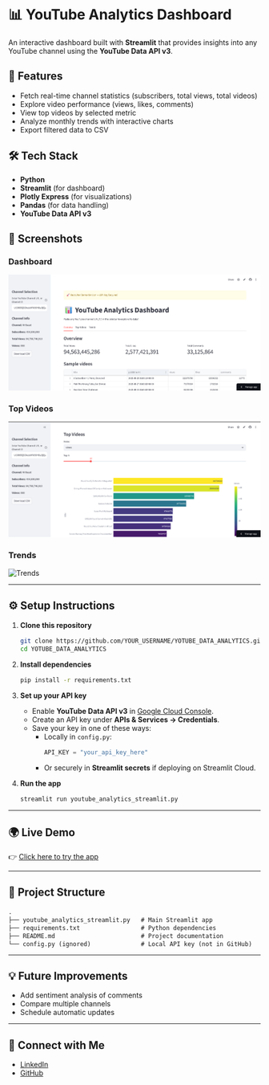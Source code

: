 # 📊 YouTube Analytics Dashboard  

An interactive dashboard built with **Streamlit** that provides insights into any YouTube channel using the **YouTube Data API v3**.  

## 🚀 Features  
- Fetch real-time channel statistics (subscribers, total views, total videos)  
- Explore video performance (views, likes, comments)  
- View top videos by selected metric  
- Analyze monthly trends with interactive charts  
- Export filtered data to CSV  

## 🛠️ Tech Stack  
- **Python**  
- **Streamlit** (for dashboard)  
- **Plotly Express** (for visualizations)  
- **Pandas** (for data handling)  
- **YouTube Data API v3**  

## 📸 Screenshots

### Dashboard
![Dashboard](screenshots/dashboard.png)

### Top Videos
![Top Videos](screenshots/top_videos.png)

### Trends
![Trends](screenshots/Screenshotstrends.png)




---

## ⚙️ Setup Instructions  

1. **Clone this repository**  
   ```bash
   git clone https://github.com/YOUR_USERNAME/YOTUBE_DATA_ANALYTICS.git
   cd YOTUBE_DATA_ANALYTICS
   ```

2. **Install dependencies**  
   ```bash
   pip install -r requirements.txt
   ```

3. **Set up your API key**  
   - Enable **YouTube Data API v3** in [Google Cloud Console](https://console.cloud.google.com/apis/library).  
   - Create an API key under **APIs & Services → Credentials**.  
   - Save your key in one of these ways:  
     - Locally in `config.py`:  
       ```python
       API_KEY = "your_api_key_here"
       ```  
     - Or securely in **Streamlit secrets** if deploying on Streamlit Cloud.  

4. **Run the app**  
   ```bash
   streamlit run youtube_analytics_streamlit.py
   ```

---

## 🌍 Live Demo   
👉 [Click here to try the app](https://yotubedataanalytics-5at2shvkhzsujbvdphkny5.streamlit.app/ )  
 
---

## 📂 Project Structure  
```
.
├── youtube_analytics_streamlit.py   # Main Streamlit app
├── requirements.txt                 # Python dependencies
├── README.md                        # Project documentation
└── config.py (ignored)              # Local API key (not in GitHub)
```

---

## 💡 Future Improvements  
- Add sentiment analysis of comments  
- Compare multiple channels  
- Schedule automatic updates  

---

## 🤝 Connect with Me  
- [LinkedIn](www.linkedin.com/in/prithvi-jain-122422329)  
- [GitHub](https://github.com/PRITHVI30JAIN/YOTUBE_DATA_ANALYTICS)  
